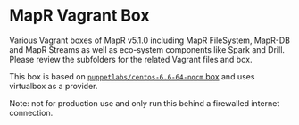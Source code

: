 # MapR Vagrant Box
Various Vagrant boxes of MapR v5.1.0 including MapR FileSystem, MapR-DB and MapR Streams as well as eco-system components like Spark and Drill. Please review the subfolders for the related Vagrant files and box.

This box is based on  [`puppetlabs/centos-6.6-64-nocm` box](https://atlas.hashicorp.com/puppetlabs/boxes/centos-6.6-64-nocm) and uses virtualbox as a provider.

Note: not for production use and only run this behind a firewalled internet connection.